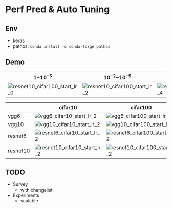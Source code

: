 # Perf Pred & Auto Tuning

## Env
- keras
- pathos: `conda install -c conda-forge pathos`

## Demo

| 1~$10^{-5}$                              | $10^{-2}$~$10^{-5}$                      | $10^{-4}$~$10^{-5}$                      |
| ---------------------------------------- | ---------------------------------------- | ---------------------------------------- |
| ![resnet10_cifar100_start_lr_0](https://github.com/luzai/Perf_Pred/tree/gh-graph/doc/resnet10_cifar100_start_lr_0.gif) | ![resnet10_cifar100_start_lr_2](https://github.com/luzai/Perf_Pred/tree/gh-graph/doc/resnet10_cifar100_start_lr_2.gif) | ![resnet10_cifar100_start_lr_4](https://github.com/luzai/Perf_Pred/tree/gh-graph/doc/resnet10_cifar100_start_lr_4.gif) |

|          | cifar10                                  | cifar100                                 |
| -------- | ---------------------------------------- | ---------------------------------------- |
| vgg6     | ![vgg6_cifar10_start_lr_2](https://github.com/luzai/Perf_Pred/tree/gh-graph/doc/vgg6_cifar10_start_lr_2.gif) | ![vgg6_cifar100_start_lr_2](https://github.com/luzai/Perf_Pred/tree/gh-graph/doc/vgg6_cifar100_start_lr_2.gif) |
| vgg10    | ![vgg10_cifar10_start_lr_2](https://github.com/luzai/Perf_Pred/tree/gh-graph/doc/vgg10_cifar10_start_lr_2.gif) | ![vgg10_cifar100_start_lr_2](https://github.com/luzai/Perf_Pred/tree/gh-graph/doc/vgg10_cifar100_start_lr_2.gif) |
| resnet6  | ![resnet6_cifar10_start_lr_2](https://github.com/luzai/Perf_Pred/tree/gh-graph/doc/resnet6_cifar10_start_lr_2.gif) | ![resnet6_cifar100_start_lr_2](https://github.com/luzai/Perf_Pred/tree/gh-graph/doc/resnet6_cifar100_start_lr_2.gif) |
| resnet10 | ![resnet10_cifar10_start_lr_2](https://github.com/luzai/Perf_Pred/tree/gh-graph/doc/resnet10_cifar10_start_lr_2.gif) | ![resnet10_cifar100_start_lr_2](https://github.com/luzai/Perf_Pred/tree/gh-graph/doc/resnet10_cifar100_start_lr_2.gif) |



## TODO 

- Survey 
    - with changelist
- Experiments 
    - scalable 

